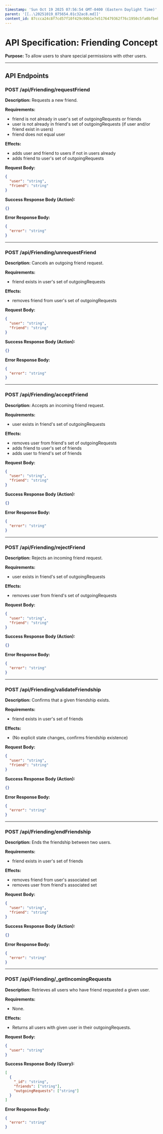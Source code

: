 ```yaml
---
timestamp: 'Sun Oct 19 2025 07:56:54 GMT-0400 (Eastern Daylight Time)'
parent: '[[..\20251019_075654.01c32ac8.md]]'
content_id: 87ccca24c8f7cd57f10f429c00b1e7e5176479362f76c1950c5fa0bfbeb34f00
---
```


# API Specification: Friending Concept

**Purpose:** To allow users to share special permissions with other users.

***

## API Endpoints

### POST /api/Friending/requestFriend

**Description:** Requests a new friend.

**Requirements:**

* friend is not already in user's set of outgoingRequests or friends
* user is not already in friend's set of outgoingRequests (if user and/or friend exist in users)
* friend does not equal user

**Effects:**

* adds user and friend to users if not in users already
* adds friend to user's set of outgoingRequests

**Request Body:**

```json
{
  "user": "string",
  "friend": "string"
}
```

**Success Response Body (Action):**

```json
{}
```

**Error Response Body:**

```json
{
  "error": "string"
}
```

***

### POST /api/Friending/unrequestFriend

**Description:** Cancels an outgoing friend request.

**Requirements:**

* friend exists in user's set of outgoingRequests

**Effects:**

* removes friend from user's set of outgoingRequests

**Request Body:**

```json
{
  "user": "string",
  "friend": "string"
}
```

**Success Response Body (Action):**

```json
{}
```

**Error Response Body:**

```json
{
  "error": "string"
}
```

***

### POST /api/Friending/acceptFriend

**Description:** Accepts an incoming friend request.

**Requirements:**

* user exists in friend's set of outgoingRequests

**Effects:**

* removes user from friend's set of outgoingRequests
* adds friend to user's set of friends
* adds user to friend's set of friends

**Request Body:**

```json
{
  "user": "string",
  "friend": "string"
}
```

**Success Response Body (Action):**

```json
{}
```

**Error Response Body:**

```json
{
  "error": "string"
}
```

***

### POST /api/Friending/rejectFriend

**Description:** Rejects an incoming friend request.

**Requirements:**

* user exists in friend's set of outgoingRequests

**Effects:**

* removes user from friend's set of outgoingRequests

**Request Body:**

```json
{
  "user": "string",
  "friend": "string"
}
```

**Success Response Body (Action):**

```json
{}
```

**Error Response Body:**

```json
{
  "error": "string"
}
```

***

### POST /api/Friending/validateFriendship

**Description:** Confirms that a given friendship exists.

**Requirements:**

* friend exists in user's set of friends

**Effects:**

* (No explicit state changes, confirms friendship existence)

**Request Body:**

```json
{
  "user": "string",
  "friend": "string"
}
```

**Success Response Body (Action):**

```json
{}
```

**Error Response Body:**

```json
{
  "error": "string"
}
```

***

### POST /api/Friending/endFriendship

**Description:** Ends the friendship between two users.

**Requirements:**

* friend exists in user's set of friends

**Effects:**

* removes friend from user's associated set
* removes user from friend's associated set

**Request Body:**

```json
{
  "user": "string",
  "friend": "string"
}
```

**Success Response Body (Action):**

```json
{}
```

**Error Response Body:**

```json
{
  "error": "string"
}
```

***

### POST /api/Friending/\_getIncomingRequests

**Description:** Retrieves all users who have friend requested a given user.

**Requirements:**

* None.

**Effects:**

* Returns all users with given user in their outgoingRequests.

**Request Body:**

```json
{
  "user": "string"
}
```

**Success Response Body (Query):**

```json
[
  {
    "_id": "string",
    "friends": ["string"],
    "outgoingRequests": ["string"]
  }
]
```

**Error Response Body:**

```json
{
  "error": "string"
}
```
